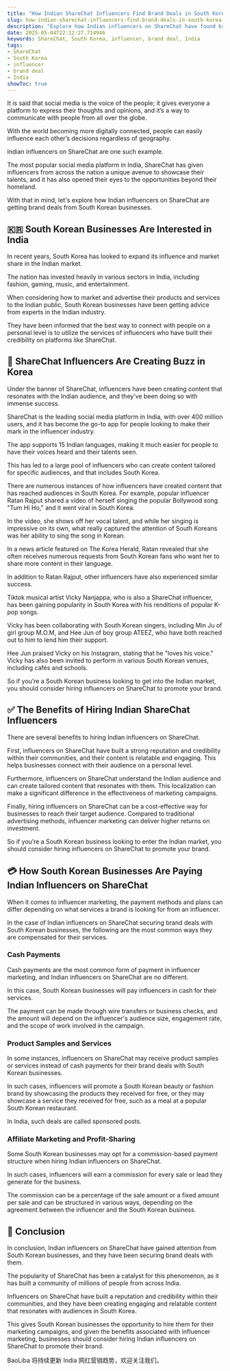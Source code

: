 ```yaml
---
title: "How Indian ShareChat Influencers Find Brand Deals in South Korea"
slug: how-indian-sharechat-influencers-find-brand-deals-in-south-korea-2025-05-04
description: "Explore how Indian influencers on ShareChat have found brand deals with South Korean businesses."
date: 2025-05-04T22:12:27.714946
keywords: ShareChat, South Korea, influencer, brand deal, India
tags:
- ShareChat
- South Korea
- influencer
- brand deal
- India
showToc: true
---
```


It is said that social media is the voice of the people; it gives everyone a platform to express their thoughts and opinions, and it’s a way to communicate with people from all over the globe.

With the world becoming more digitally connected, people can easily influence each other’s decisions regardless of geography.

Indian influencers on ShareChat are one such example.

The most popular social media platform in India, ShareChat has given influencers from across the nation a unique avenue to showcase their talents, and it has also opened their eyes to the opportunities beyond their homeland.

With that in mind, let's explore how Indian influencers on ShareChat are getting brand deals from South Korean businesses.




## 🇰🇷 South Korean Businesses Are Interested in India




In recent years, South Korea has looked to expand its influence and market share in the Indian market. 

The nation has invested heavily in various sectors in India, including fashion, gaming, music, and entertainment.

When considering how to market and advertise their products and services to the Indian public, South Korean businesses have been getting advice from experts in the Indian industry. 

They have been informed that the best way to connect with people on a personal level is to utilize the services of influencers who have built their credibility on platforms like ShareChat.




## 📱 ShareChat Influencers Are Creating Buzz in Korea



Under the banner of ShareChat, influencers have been creating content that resonates with the Indian audience, and they’ve been doing so with immense success.

ShareChat is the leading social media platform in India, with over 400 million users, and it has become the go-to app for people looking to make their mark in the influencer industry.

The app supports 15 Indian languages, making it much easier for people to have their voices heard and their talents seen. 


This has led to a large pool of influencers who can create content tailored for specific audiences, and that includes South Korea.

There are numerous instances of how influencers have created content that has reached audiences in South Korea. For example, popular influencer Ratan Rajput shared a video of herself singing the popular Bollywood song "Tum Hi Ho," and it went viral in South Korea.

In the video, she shows off her vocal talent, and while her singing is impressive on its own, what really captured the attention of South Koreans was her ability to sing the song in Korean.

In a news article featured on The Korea Herald, Ratan revealed that she often receives numerous requests from South Korean fans who want her to share more content in their language.

In addition to Ratan Rajput, other influencers have also experienced similar success.

Tiktok musical artist Vicky Nanjappa, who is also a ShareChat influencer, has been gaining popularity in South Korea with his renditions of popular K-pop songs.

Vicky has been collaborating with South Korean singers, including Min Ju of girl group M.O.M, and Hee Jun of boy group ATEEZ, who have both reached out to him to lend him their support. 

Hee Jun praised Vicky on his Instagram, stating that he "loves his voice."  Vicky has also been invited to perform in various South Korean venues, including cafés and schools.

So if you’re a South Korean business looking to get into the Indian market, you should consider hiring influencers on ShareChat to promote your brand.




## ✅ The Benefits of Hiring Indian ShareChat Influencers



There are several benefits to hiring Indian influencers on ShareChat.

First, influencers on ShareChat have built a strong reputation and credibility within their communities, and their content is relatable and engaging. This helps businesses connect with their audience on a personal level.

Furthermore, influencers on ShareChat understand the Indian audience and can create tailored content that resonates with them. This localization can make a significant difference in the effectiveness of marketing campaigns.

Finally, hiring influencers on ShareChat can be a cost-effective way for businesses to reach their target audience. Compared to traditional advertising methods, influencer marketing can deliver higher returns on investment.

So if you’re a South Korean business looking to enter the Indian market, you should consider hiring influencers on ShareChat to promote your brand.




## 💳 How South Korean Businesses Are Paying Indian Influencers on ShareChat




When it comes to influencer marketing, the payment methods and plans can differ depending on what services a brand is looking for from an influencer. 

In the case of Indian influencers on ShareChat securing brand deals with South Korean businesses, the following are the most common ways they are compensated for their services.

### Cash Payments



Cash payments are the most common form of payment in influencer marketing, and Indian influencers on ShareChat are no different. 

In this case, South Korean businesses will pay influencers in cash for their services. 

The payment can be made through wire transfers or business checks, and the amount will depend on the influencer's audience size, engagement rate, and the scope of work involved in the campaign.




### Product Samples and Services



In some instances, influencers on ShareChat may receive product samples or services instead of cash payments for their brand deals with South Korean businesses.

In such cases, influencers will promote a South Korean beauty or fashion brand by showcasing the products they received for free, or they may showcase a service they received for free, such as a meal at a popular South Korean restaurant.

In India, such deals are called sponsored posts.




### Affiliate Marketing and Profit-Sharing



Some South Korean businesses may opt for a commission-based payment structure when hiring Indian influencers on ShareChat.

In such cases, influencers will earn a commission for every sale or lead they generate for the business. 

The commission can be a percentage of the sale amount or a fixed amount per sale and can be structured in various ways, depending on the agreement between the influencer and the South Korean business.




## 👀 Conclusion



In conclusion, Indian influencers on ShareChat have gained attention from South Korean businesses, and they have been securing brand deals with them.

The popularity of ShareChat has been a catalyst for this phenomenon, as it has built a community of millions of people from across India.

Influencers on ShareChat have built a reputation and credibility within their communities, and they have been creating engaging and relatable content that resonates with audiences in South Korea.

This gives South Korean businesses the opportunity to hire them for their marketing campaigns, and given the benefits associated with influencer marketing, businesses should consider hiring Indian influencers on ShareChat to promote their brand.



BaoLiba 将持续更新 India 网红营销趋势，欢迎关注我们。